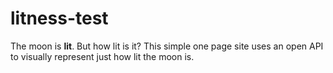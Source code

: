 # litness-test
The moon is **lit**. But how lit is it? This simple one page site uses an open API to visually represent just how lit the moon is. 
